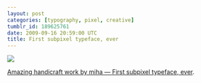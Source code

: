 ```yaml
---
layout: post
categories: [typography, pixel, creative]
tumblr_id: 189625761
date: 2009-09-16 20:59:00 UTC
title: First subpixel typeface, ever
---
```


![](http://28.media.tumblr.com/tumblr_kq30zsDaIJ1qzdllao1_500.png)

[Amazing handicraft work by miha — <a href="http://typophile.com/node/61920">First subpixel typeface, ever</a>.](http://typophile.com/node/61920)
